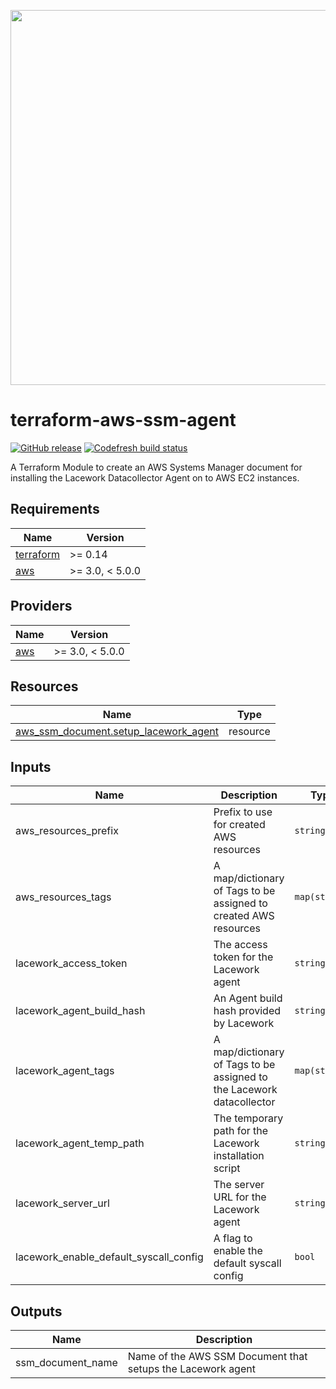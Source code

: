 <a href="https://lacework.com"><img src="https://techally-content.s3-us-west-1.amazonaws.com/public-content/lacework_logo_full.png" width="600"></a>

# terraform-aws-ssm-agent

[![GitHub release](https://img.shields.io/github/release/lacework/terraform-aws-ssm-agent.svg)](https://github.com/lacework/terraform-aws-ssm-agent/releases/)
[![Codefresh build status]( https://g.codefresh.io/api/badges/pipeline/lacework/terraform-modules%2Ftest-compatibility?type=cf-1&key=eyJhbGciOiJIUzI1NiJ9.NWVmNTAxOGU4Y2FjOGQzYTkxYjg3ZDEx.RJ3DEzWmBXrJX7m38iExJ_ntGv4_Ip8VTa-an8gBwBo)]( https://g.codefresh.io/pipelines/edit/new/builds?id=607e25e6728f5a6fba30431b&pipeline=test-compatibility&projects=terraform-modules&projectId=607db54b728f5a5f8930405d)

A Terraform Module to create an AWS Systems Manager document for installing the Lacework Datacollector Agent on to AWS EC2 instances.

## Requirements

| Name | Version |
|------|---------|
| <a name="requirement_terraform"></a> [terraform](#requirement\_terraform) | >= 0.14 |
| <a name="requirement_aws"></a> [aws](#requirement\_aws) | >= 3.0, < 5.0.0 |

## Providers

| Name | Version |
|------|---------|
| <a name="provider_aws"></a> [aws](#provider\_aws) | >= 3.0, < 5.0.0 |

## Resources

| Name | Type |
|------|------|
| [aws_ssm_document.setup_lacework_agent](https://registry.terraform.io/providers/hashicorp/aws/latest/docs/resources/ssm_document) | resource |

## Inputs

| Name | Description | Type | Default | Required |
|------|-------------|------|---------|:--------:|
| aws_resources_prefix | Prefix to use for created AWS resources | `string` | `""` | no |
| aws_resources_tags | A map/dictionary of Tags to be assigned to created AWS resources | `map(string)` | `{}` | no |
| lacework_access_token | The access token for the Lacework agent | `string` | `""` | no |
| lacework_agent_build_hash | An Agent build hash provided by Lacework | `string` | `""` | no |
| lacework_agent_tags | A map/dictionary of Tags to be assigned to the Lacework datacollector | `map(string)` | `{}` | no |
| lacework_agent_temp_path | The temporary path for the Lacework installation script | `string` | `"/tmp"` | no |
| lacework_server_url | The server URL for the Lacework agent | `string` | `""` | no |
| lacework_enable_default_syscall_config | A flag to enable the default syscall config | `bool` | `false` | no |

## Outputs

| Name | Description |
|------|-------------|
| ssm_document_name | Name of the AWS SSM Document that setups the Lacework agent |
